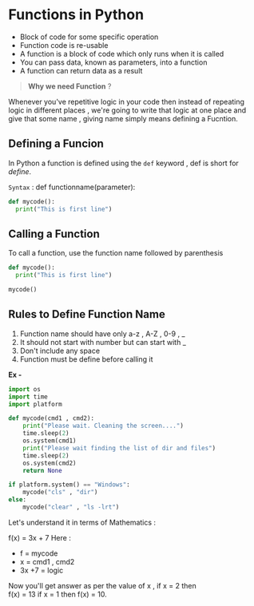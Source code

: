 # Functions in Python
* Block of code for some specific operation
* Function code is re-usable
* A function is a block of code which only runs when it is called
* You can pass data, known as parameters, into a function
* A function can return data as a result

> **Why we need Function** ?

Whenever you've repetitive logic in your code then instead of repeating logic in different places , we're going to write that logic at one place and give that some name , giving name simply means defining a Fucntion.

## Defining a Funcion
In Python a function is defined using the `def` keyword , def is short for *define*. 

`Syntax` : def functionname(parameter):
```py
def mycode():
  print("This is first line")
```
## Calling a Function
To call a function, use the function name followed by parenthesis
```py
def mycode():
  print("This is first line")

mycode()
```

## Rules to Define Function Name
1. Function name should have only a-z , A-Z , 0-9 , _
2. It should not start with number but can start with _
3. Don't include any space
4. Function must be define before calling it

**Ex -**
```py
import os
import time
import platform

def mycode(cmd1 , cmd2):
	print("Please wait. Cleaning the screen....")
	time.sleep(2)
	os.system(cmd1)
	print("Please wait finding the list of dir and files")
	time.sleep(2)
	os.system(cmd2)
	return None

if platform.system() == "Windows":
	mycode("cls" , "dir")
else:
	mycode("clear" , "ls -lrt")
```
Let's understand it in terms of Mathematics :

f(x) = 3x + 7
Here :
* f = mycode
* x = cmd1 , cmd2
* 3x +7 = logic

Now you'll get answer as per the value of x , if x = 2 then <br>
f(x) = 13 if x = 1 then f(x) = 10.
